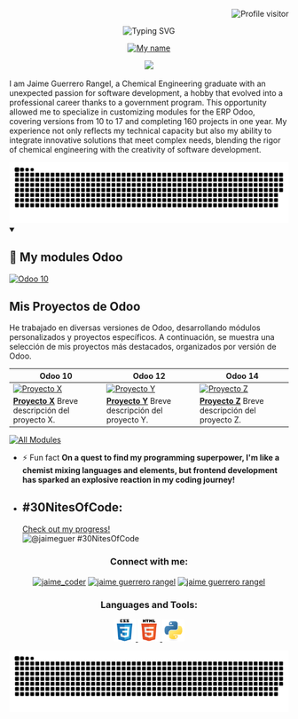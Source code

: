 <!-- Icon and visitor 
  <img src="https://www.codedex.io/_next/image?url=%2Fimages%2Frobot.gif&w=64&q=75"/>
-->
<p align="right"> 
  <img src="https://komarev.com/ghpvc/?username=JaimeGuerreroRangel&label=PROFILE+VIEWS&color=red&style=for-the-badge" alt="Profile visitor" />
</p>
<!-- Grettings -->
<p align="center" >
  <a src="https://git.io/typing-svg"><img src="https://readme-typing-svg.demolab.com?font=Fira+Code&weight=500&size=25&duration=4000&pause=800&color=692DF0&background=9BFF9100&vCenter=true&random=false&width=435&lines=Hola%2C+bienvenidos+a+mi+perfil;Hello%2C+welcome+to+my+profile" alt="Typing SVG" /></a>
</p>
<!-- Name -->
<p align="center">
  <a href="https://git.io/typing-svg"><img src="https://readme-typing-svg.demolab.com?font=Righteous&weight=600&size=35&duration=1&pause=800&color=D22B21&background=9BFF9100&vCenter=true&random=false&width=435&lines=Jaime+Guerrero+Rangel" alt="My name"/>  </a>
</p>
<!-- Logo -->
<p align="center">
  <img src="https://img.shields.io/badge/Odoo-%23E95420.svg?&style=for-the-badge&logo=odoo&logoColor=white"/>
</p>
<!-- Presetation -->
<p>
  I am Jaime Guerrero Rangel, a Chemical Engineering graduate with an unexpected passion for software development, a hobby that evolved into a professional career thanks to a government program. This opportunity allowed me to specialize in customizing modules for the ERP Odoo, covering versions from 10 to 17 and completing 160 projects in one year. My experience not only reflects my technical capacity but also my ability to integrate innovative solutions that meet complex needs, blending the rigor of chemical engineering with the creativity of software development.
</p>
<!-- Modules -->
<div align="center">
  <img alt="snake eating my contributions" src="https://raw.githubusercontent.com/JaimeGuerreroRangel/JaimeGuerreroRangel/output/github-contribution-grid-snake.svg" />
</div>

<details open> 
  <summary><h2>📘 My modules Odoo</h2></summary>
  <a href="https://github.com/JaimeGuerreroRangel/Portafolio_de_trabajo/tree/main/Odoo%2010">
  <img width="1000" src="https://github-readme-stats.vercel.app/api/pin/?username=JaimeGuerreroRangel&repo=Portafolio_de_trabajo&theme=react&bg_color=1F222E&title_color=F85D7F&hide_border=true&icon_color=F8D866&show_icons=false" alt="Odoo 10">
</a>

## Mis Proyectos de Odoo

He trabajado en diversas versiones de Odoo, desarrollando módulos personalizados y proyectos específicos. A continuación, se muestra una selección de mis proyectos más destacados, organizados por versión de Odoo.

| Odoo 10 | Odoo 12 | Odoo 14 |
|---------|---------|---------|
| [![Proyecto X](URL_de_la_imagen_X)](URL_del_README_específico_de_Odoo_10) | [![Proyecto Y](URL_de_la_imagen_Y)](URL_del_README_específico_de_Odoo_12) | [![Proyecto Z](URL_de_la_imagen_Z)](URL_del_README_específico_de_Odoo_14) |
| **[Proyecto X](URL_del_README_específico_de_Odoo_10)** Breve descripción del proyecto X. | **[Proyecto Y](URL_del_READREADME_específico_de_Odoo_12)** Breve descripción del proyecto Y. | **[Proyecto Z](URL_del_README_específico_de_Odoo_14)** Breve descripción del proyecto Z. |


  <a href="https://github.com/JaimeGuerreroRangel/Portafolio_de_trabajo/tree/main"><img alt="All Modules" title="All Modules" src="https://custom-icon-badges.demolab.com/badge/-Click%20Here%20For%20All%20My%20Modules-1F222E?style=for-the-badge&logoColor=white&logo=repo"/></a>
</details>


- ⚡ Fun fact **On a quest to find my programming superpower, I'm like a chemist mixing languages and elements, but frontend development has sparked an explosive reaction in my coding journey!**

- ## #30NitesOfCode:
  [Check out my progress!](https://www.codedex.io/@jaimeguer/30-nites-of-code)  
  ![@jaimeguer #30NitesOfCode](https://www.codedex.io/api/petStatus?user=jaimeguer)


<h3 align="center">Connect with me:</h3>
<p align="center">
<a href="https://instagram.com/jaime_coder" target="blank"><img align="center" src="https://raw.githubusercontent.com/rahuldkjain/github-profile-readme-generator/master/src/images/icons/Social/instagram.svg" alt="jaime_coder" height="30" width="40" /></a>
<a href="https://linkedin.com/in/jaime guerrero rangel" target="blank"><img align="center" src="https://raw.githubusercontent.com/rahuldkjain/github-profile-readme-generator/master/src/images/icons/Social/linked-in-alt.svg" alt="jaime guerrero rangel" height="30" width="40" /></a>
<a href="https://www.hackerrank.com/jaime guerrero rangel" target="blank"><img align="center" src="https://raw.githubusercontent.com/rahuldkjain/github-profile-readme-generator/master/src/images/icons/Social/hackerrank.svg" alt="jaime guerrero rangel" height="30" width="40" /></a>
</p>


<h3 align="center">Languages and Tools:</h3>
<p align="center"> <a href="https://www.w3schools.com/css/" target="_blank" rel="noreferrer"> <img src="https://raw.githubusercontent.com/devicons/devicon/master/icons/css3/css3-original-wordmark.svg" alt="css3" width="40" height="40"/> </a> <a href="https://www.w3.org/html/" target="_blank" rel="noreferrer"> <img src="https://raw.githubusercontent.com/devicons/devicon/master/icons/html5/html5-original-wordmark.svg" alt="html5" width="40" height="40"/> </a> <a href="https://www.python.org" target="_blank" rel="noreferrer"> <img src="https://raw.githubusercontent.com/devicons/devicon/master/icons/python/python-original.svg" alt="python" width="40" height="40"/> </a> </p>


<div align="center">
  <a href="https://1999azzar.github.io/1999AZZAR/">
  <img  src="https://github.com/1999AZZAR/1999AZZAR/blob/main/resources/img/grid-snake.svg"
       alt="snake" /></a>
</div>
